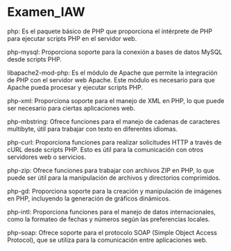 # Examen_IAW




php: Es el paquete básico de PHP que proporciona el intérprete de PHP para ejecutar scripts PHP en el servidor web.

php-mysql: Proporciona soporte para la conexión a bases de datos MySQL desde scripts PHP.

libapache2-mod-php: Es el módulo de Apache que permite la integración de PHP con el servidor web Apache. Este módulo es necesario para que Apache pueda procesar y ejecutar scripts PHP.

php-xml: Proporciona soporte para el manejo de XML en PHP, lo que puede ser necesario para ciertas aplicaciones web.

php-mbstring: Ofrece funciones para el manejo de cadenas de caracteres multibyte, útil para trabajar con texto en diferentes idiomas.

php-curl: Proporciona funciones para realizar solicitudes HTTP a través de cURL desde scripts PHP. Esto es útil para la comunicación con otros servidores web o servicios.

php-zip: Ofrece funciones para trabajar con archivos ZIP en PHP, lo que puede ser útil para la manipulación de archivos y directorios comprimidos.

php-gd: Proporciona soporte para la creación y manipulación de imágenes en PHP, incluyendo la generación de gráficos dinámicos.

php-intl: Proporciona funciones para el manejo de datos internacionales, como la formateo de fechas y números según las preferencias locales.

php-soap: Ofrece soporte para el protocolo SOAP (Simple Object Access Protocol), que se utiliza para la comunicación entre aplicaciones web.